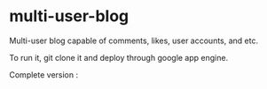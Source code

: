 # multi-user-blog
Multi-user blog capable of comments, likes, user accounts, and etc.


To run it, git clone it and deploy through google app engine.

Complete version : 
